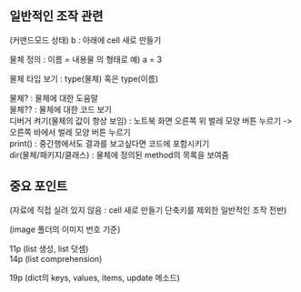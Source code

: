 ## 일반적인 조작 관련
(커맨드모드 상태) b : 아래에 cell 새로 만들기

물체 정의 : 이름 = 내용물 의 형태로
예) a = 3

물체 타입 보기 : type(물체) 혹은 type(이름)

물체? : 물체에 대한 도움말  
물체?? : 물체에 대한 코드 보기  
디버거 켜기(물체의 값이 항상 보임) : 노트북 화면 오른쪽 위 벌레 모양 버튼 누르기 -> 오른쪽 바에서 벌레 모양 버튼 누르기  
print() : 중간행에서도 결과를 보고싶다면 코드에 포함시키기  
dir(물체/패키지/클래스) : 물체에 정의된 method의 목록을 보여줌  

## 중요 포인트
(자료에 직접 실려 있지 않음 : cell 새로 만들기 단축키를 제외한 일반적인 조작 전반)

(image 폴더의 이미지 번호 기준)

11p (list 생성, list 덧셈)  
14p (list comprehension)

19p (dict의 keys, values, items, update 메소드)

